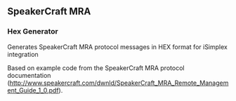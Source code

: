 ## SpeakerCraft MRA
### Hex Generator
Generates SpeakerCraft MRA protocol messages in HEX format for iSimplex integration

Based on example code from the SpeakerCraft MRA protocol documentation (http://www.speakercraft.com/dwnld/SpeakerCraft_MRA_Remote_Management_Guide_1_0.pdf).